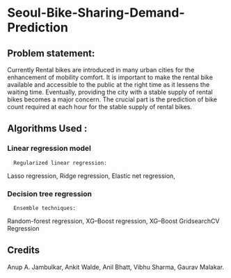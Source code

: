 # Seoul-Bike-Sharing-Demand-Prediction
## Problem statement:
Currently Rental bikes are introduced in many urban cities for the enhancement of mobility comfort. It is important to make the rental bike available and accessible to the public at the right time as it lessens the waiting time. Eventually, providing the city with a stable supply of rental bikes becomes a major concern. The crucial part is the prediction of bike count required at each hour for the stable supply of rental bikes.
## Algorithms Used :
### Linear regression model
      Regularized linear regression:
Lasso regression,
Ridge regression,
Elastic net regression,
### Decision tree regression 
      Ensemble techniques:
Random-forest regression, 
XG–Boost regression,
XG–Boost GridsearchCV Regression

## Credits
Anup A. Jambulkar, Ankit Walde, Anil Bhatt, Vibhu Sharma, Gaurav Malakar.
